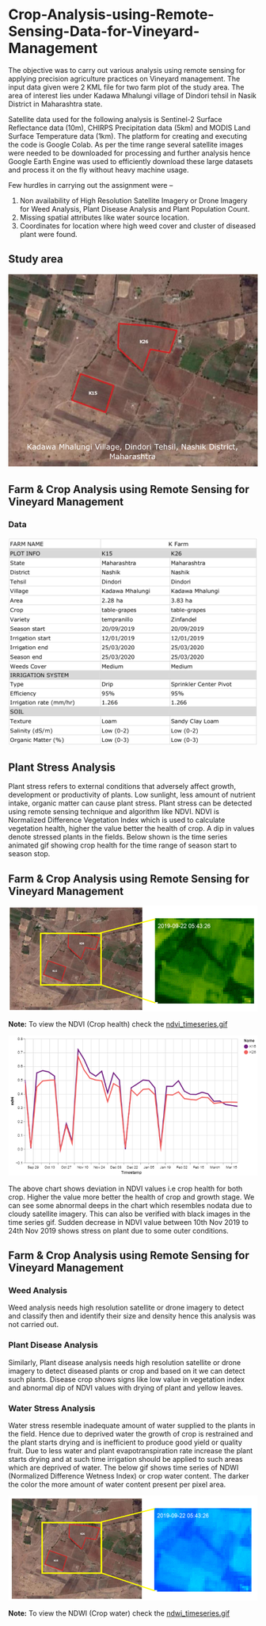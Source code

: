 # Crop-Analysis-using-Remote-Sensing-Data-for-Vineyard-Management

The objective was to carry out various analysis using remote sensing for applying precision agriculture practices on Vineyard management. The input data given were 2 KML file for two farm plot of the study area. The area of interest lies under Kadawa Mhalungi village of Dindori tehsil in Nasik District in Maharashtra state.

Satellite data used for the following analysis is Sentinel-2 Surface Reflectance data (10m), CHIRPS Precipitation data (5km) and MODIS Land Surface Temperature data (1km). The platform for creating and executing the code is Google Colab. As per the time range several satellite images were needed to be downloaded for processing and further analysis hence Google Earth Engine was used to efficiently download these large datasets and process it on the fly without heavy machine usage.

Few hurdles in carrying out the assignment were –
1. Non availability of High Resolution Satellite Imagery or Drone Imagery for Weed Analysis, Plant Disease
Analysis and Plant Population Count.
2. Missing spatial attributes like water source location.
3. Coordinates for location where high weed cover and cluster of diseased plant were found.

## Study area
<img src="content/StudyArea.png"></img><br>

## Farm & Crop Analysis using Remote Sensing for Vineyard Management
### Data
<img src="content/Data.png"></img>

## Plant Stress Analysis
Plant stress refers to external conditions that adversely affect growth, development or productivity of plants. Low sunlight, less amount of nutrient
intake, organic matter can cause plant stress. Plant stress can be detected using remote sensing technique and algorithm like NDVI. NDVI is Normalized
Difference Vegetation Index which is used to calculate vegetation health, higher the value better the health of crop. A dip in values denote stressed
plants in the fields. Below shown is the time series animated gif showing crop health for the time range of season start to season stop.

## Farm & Crop Analysis using Remote Sensing for Vineyard Management
<img src="content/FarmAndCropAnalysisNDVI.png"></img> <br>

<b> Note:</b> To view the NDVI (Crop health) check the [ndvi_timeseries.gif](https://github.com/Dimplejain23/Crop-Analysis-using-Remote-Sensing-Data/blob/main/content/ndvi_timeseries.gif) 

<img src="ndvi_chart.png"></img> <br>

The above chart shows deviation in NDVI values i.e crop health for both crop. Higher the value more better the health of crop and growth stage. We can see
some abnormal deeps in the chart which resembles nodata due to cloudy satellite imagery. This can also be verified with black images in the time series
gif. Sudden decrease in NDVI value between 10th Nov 2019 to 24th Nov 2019 shows stress on plant due to some outer conditions.

## Farm & Crop Analysis using Remote Sensing for Vineyard Management
### Weed Analysis
Weed analysis needs high resolution satellite or drone imagery to detect and classify then and identify their size and density hence this analysis was not
carried out.

### Plant Disease Analysis
Similarly, Plant disease analysis needs high resolution satellite or drone imagery to detect diseased plants or crop and based on it we can detect such
plants. Disease crop shows signs like low value in vegetation index and abnormal dip of NDVI values with drying of plant and yellow leaves.

### Water Stress Analysis
Water stress resemble inadequate amount of water supplied to the plants in the field. Hence due to deprived water the growth of crop is restrained and the
plant starts drying and is inefficient to produce good yield or quality fruit. Due to less water and plant evapotranspiration rate increase the plant
starts drying and at such time irrigation should be applied to such areas which are deprived of water. The below gif shows time series of NDWI (Normalized
Difference Wetness Index) or crop water content. The darker the color the more amount of water content present per pixel area.

<img src="content/FarmAndCropAnalysisNDWI.png"></img> <br>

<b> Note:</b> To view the NDWI (Crop water) check the [ndwi_timeseries.gif](https://github.com/Dimplejain23/Crop-Analysis-using-Remote-Sensing-Data/blob/main/content/ndwi_timeseries.gif) 










